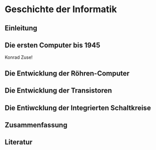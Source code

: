 # Geschichte der Informatik

## Einleitung

## Die ersten Computer bis 1945

Konrad Zuse!

## Die Entwicklung der Röhren-Computer

## Die Entwicklung der Transistoren 

## Die Entiwcklung der Integrierten Schaltkreise 

## Zusammenfassung

## Literatur 